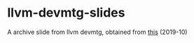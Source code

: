 # llvm-devmtg-slides
A archive slide from llvm devmtg, obtained from [this](https://llvm.org/devmtg/2019-10/slides/) (2019-10)
